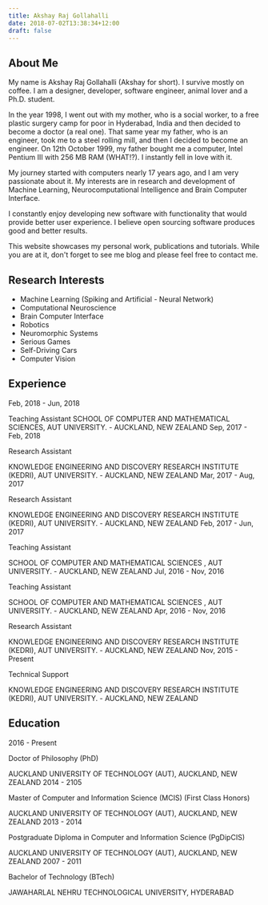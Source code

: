 ```yaml
---
title: Akshay Raj Gollahalli
date: 2018-07-02T13:38:34+12:00
draft: false
---
```


## About Me

My name is Akshay Raj Gollahalli (Akshay for short). I survive mostly on coffee. I am a designer, developer, software engineer, animal lover and a Ph.D. student.

In the year 1998, I went out with my mother, who is a social worker, to a free plastic surgery camp for poor in Hyderabad, India and then decided to become a doctor (a real one). That same year my father, who is an engineer, took me to a steel rolling mill, and then I decided to become an engineer. On 12th October 1999, my father bought me a computer, Intel Pentium III with 256 MB RAM (WHAT!?). I instantly fell in love with it.

My journey started with computers nearly 17 years ago, and I am very passionate about it. My interests are in research and development of Machine Learning, Neurocomputational Intelligence and Brain Computer Interface.

I constantly enjoy developing new software with functionality that would provide better user experience. I believe open sourcing software produces good and better results.

This website showcases my personal work, publications and tutorials. While you are at it, don't forget to see me blog and please feel free to contact me.

## Research Interests

- Machine Learning (Spiking and Artificial - Neural Network)
- Computational Neuroscience
- Brain Computer Interface
- Robotics
- Neuromorphic Systems
- Serious Games
- Self-Driving Cars
- Computer Vision

## Experience

Feb, 2018 - Jun, 2018

Teaching Assistant
SCHOOL OF COMPUTER AND MATHEMATICAL SCIENCES, AUT UNIVERSITY. - AUCKLAND, NEW ZEALAND
Sep, 2017 - Feb, 2018

Research Assistant

KNOWLEDGE ENGINEERING AND DISCOVERY RESEARCH INSTITUTE (KEDRI), AUT UNIVERSITY. - AUCKLAND, NEW ZEALAND
Mar, 2017 - Aug, 2017

Research Assistant

KNOWLEDGE ENGINEERING AND DISCOVERY RESEARCH INSTITUTE (KEDRI), AUT UNIVERSITY. - AUCKLAND, NEW ZEALAND
Feb, 2017 - Jun, 2017

Teaching Assistant

SCHOOL OF COMPUTER AND MATHEMATICAL SCIENCES , AUT UNIVERSITY. - AUCKLAND, NEW ZEALAND
Jul, 2016 - Nov, 2016

Teaching Assistant

SCHOOL OF COMPUTER AND MATHEMATICAL SCIENCES , AUT UNIVERSITY. - AUCKLAND, NEW ZEALAND
Apr, 2016 - Nov, 2016

Research Assistant

KNOWLEDGE ENGINEERING AND DISCOVERY RESEARCH INSTITUTE (KEDRI), AUT UNIVERSITY. - AUCKLAND, NEW ZEALAND
Nov, 2015 - Present

Technical Support

KNOWLEDGE ENGINEERING AND DISCOVERY RESEARCH INSTITUTE (KEDRI), AUT UNIVERSITY. - AUCKLAND, NEW ZEALAND

## Education

2016 - Present

Doctor of Philosophy (PhD)

AUCKLAND UNIVERSITY OF TECHNOLOGY (AUT), AUCKLAND, NEW ZEALAND
2014 - 2105

Master of Computer and Information Science (MCIS) (First Class Honors)

AUCKLAND UNIVERSITY OF TECHNOLOGY (AUT), AUCKLAND, NEW ZEALAND
2013 - 2014

Postgraduate Diploma in Computer and Information Science (PgDipCIS)

AUCKLAND UNIVERSITY OF TECHNOLOGY (AUT), AUCKLAND, NEW ZEALAND
2007 - 2011

Bachelor of Technology (BTech)

JAWAHARLAL NEHRU TECHNOLOGICAL UNIVERSITY, HYDERABAD
